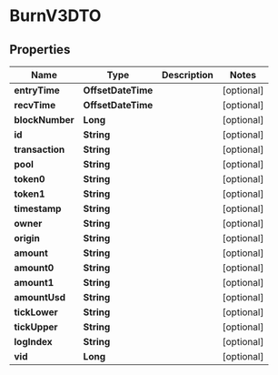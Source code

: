 

# BurnV3DTO


## Properties

| Name | Type | Description | Notes |
|------------ | ------------- | ------------- | -------------|
|**entryTime** | **OffsetDateTime** |  |  [optional] |
|**recvTime** | **OffsetDateTime** |  |  [optional] |
|**blockNumber** | **Long** |  |  [optional] |
|**id** | **String** |  |  [optional] |
|**transaction** | **String** |  |  [optional] |
|**pool** | **String** |  |  [optional] |
|**token0** | **String** |  |  [optional] |
|**token1** | **String** |  |  [optional] |
|**timestamp** | **String** |  |  [optional] |
|**owner** | **String** |  |  [optional] |
|**origin** | **String** |  |  [optional] |
|**amount** | **String** |  |  [optional] |
|**amount0** | **String** |  |  [optional] |
|**amount1** | **String** |  |  [optional] |
|**amountUsd** | **String** |  |  [optional] |
|**tickLower** | **String** |  |  [optional] |
|**tickUpper** | **String** |  |  [optional] |
|**logIndex** | **String** |  |  [optional] |
|**vid** | **Long** |  |  [optional] |



